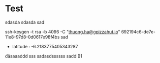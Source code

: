 # Test

sdasda
sdasda
sad

ssh-keygen -t rsa -b 4096 -C "thuong.ha@gpizzahut.io"
 692194c6-de7e-11e8-97d8-0d0617e98f4bs
 sad

  - latitude : -6.2183775405343287

  đâsaaaddd
sss
sadasdssssss
sadd
B1
